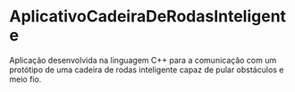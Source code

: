 # AplicativoCadeiraDeRodasInteligente
Aplicação desenvolvida na linguagem C++ para a comunicação com um protótipo de uma cadeira de rodas inteligente capaz de pular obstáculos e meio fio.
